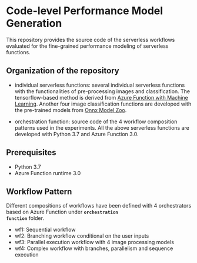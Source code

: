 # Code-level Performance Model Generation
This repository provides the source code of the serverless workflows evaluated for the fine-grained performance modeling of serverless functions.
## Organization of the repository
- individual serverless functions: several individual serverless functions with the functionalities of pre-processing images and classification. The tensorflow-based method is derived from [Azure Function with Machine Learning](https://docs.microsoft.com/en-us/azure/azure-functions/functions-machine-learning-tensorflow?tabs=bash). Another four image classification functions are developed with the pre-trained models from [Onnx Model Zoo](https://github.com/onnx/models).

- orchestration function: source code of the 4 workflow composition patterns used in the experiments.
All the above serverless functions are developed with Python 3.7 and Azure Function 3.0.

## Prerequisites
- Python 3.7
- Azure Function runtime 3.0

## Workflow Pattern
Different compositions of workflows have been defined with 4 orchestrators based on Azure Function under <code><b>orchestration function</b></code> folder.
- wf1: Sequential workflow
- wf2: Branching workflow conditional on the user inputs
- wf3: Parallel execution workflow with 4 image processing models
- wf4: Complex workflow with branches, parallelism and sequence execution
